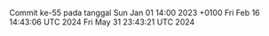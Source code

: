 Commit ke-55 pada tanggal Sun Jan 01 14:00 2023 +0100
Fri Feb 16 14:43:06 UTC 2024
Fri May 31 23:43:21 UTC 2024
